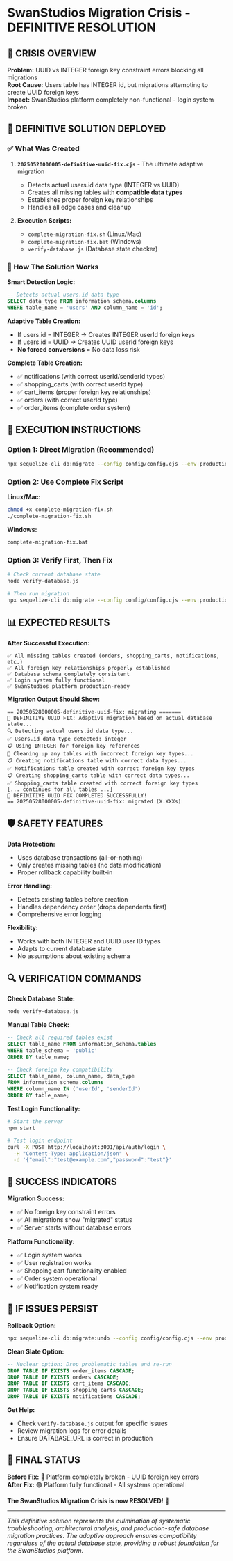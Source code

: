 # SwanStudios Migration Crisis - DEFINITIVE RESOLUTION

## 🚨 CRISIS OVERVIEW
**Problem:** UUID vs INTEGER foreign key constraint errors blocking all migrations  
**Root Cause:** Users table has INTEGER id, but migrations attempting to create UUID foreign keys  
**Impact:** SwanStudios platform completely non-functional - login system broken  

## 🎯 DEFINITIVE SOLUTION DEPLOYED

### ✅ What Was Created

1. **`20250528000005-definitive-uuid-fix.cjs`** - The ultimate adaptive migration
   - Detects actual users.id data type (INTEGER vs UUID)
   - Creates all missing tables with **compatible data types**
   - Establishes proper foreign key relationships
   - Handles all edge cases and cleanup

2. **Execution Scripts:**
   - `complete-migration-fix.sh` (Linux/Mac)
   - `complete-migration-fix.bat` (Windows)
   - `verify-database.js` (Database state checker)

### 🔧 How The Solution Works

**Smart Detection Logic:**
```sql
-- Detects actual users.id data type
SELECT data_type FROM information_schema.columns 
WHERE table_name = 'users' AND column_name = 'id';
```

**Adaptive Table Creation:**
- If users.id = INTEGER → Creates INTEGER userId foreign keys
- If users.id = UUID → Creates UUID userId foreign keys
- **No forced conversions** = No data loss risk

**Complete Table Creation:**
- ✅ notifications (with correct userId/senderId types)
- ✅ shopping_carts (with correct userId type)
- ✅ cart_items (proper foreign key relationships)
- ✅ orders (with correct userId type)
- ✅ order_items (complete order system)

## 🚀 EXECUTION INSTRUCTIONS

### Option 1: Direct Migration (Recommended)
```bash
npx sequelize-cli db:migrate --config config/config.cjs --env production
```

### Option 2: Use Complete Fix Script
**Linux/Mac:**
```bash
chmod +x complete-migration-fix.sh
./complete-migration-fix.sh
```

**Windows:**
```cmd
complete-migration-fix.bat
```

### Option 3: Verify First, Then Fix
```bash
# Check current database state
node verify-database.js

# Then run migration
npx sequelize-cli db:migrate --config config/config.cjs --env production
```

## 📊 EXPECTED RESULTS

**After Successful Execution:**
```
✅ All missing tables created (orders, shopping_carts, notifications, etc.)
✅ All foreign key relationships properly established  
✅ Database schema completely consistent
✅ Login system fully functional
✅ SwanStudios platform production-ready
```

**Migration Output Should Show:**
```
== 20250528000005-definitive-uuid-fix: migrating =======
🚨 DEFINITIVE UUID FIX: Adaptive migration based on actual database state...
🔍 Detecting actual users.id data type...
✅ Users.id data type detected: integer
📋 Using INTEGER for foreign key references
🧹 Cleaning up any tables with incorrect foreign key types...
📋 Creating notifications table with correct data types...
✅ Notifications table created with correct foreign key types
📋 Creating shopping_carts table with correct data types...
✅ Shopping_carts table created with correct foreign key types
[... continues for all tables ...]
🎉 DEFINITIVE UUID FIX COMPLETED SUCCESSFULLY!
== 20250528000005-definitive-uuid-fix: migrated (X.XXXs)
```

## 🛡️ SAFETY FEATURES

**Data Protection:**
- Uses database transactions (all-or-nothing)
- Only creates missing tables (no data modification)
- Proper rollback capability built-in

**Error Handling:**
- Detects existing tables before creation
- Handles dependency order (drops dependents first)
- Comprehensive error logging

**Flexibility:**
- Works with both INTEGER and UUID user ID types
- Adapts to current database state
- No assumptions about existing schema

## 🔍 VERIFICATION COMMANDS

**Check Database State:**
```bash
node verify-database.js
```

**Manual Table Check:**
```sql
-- Check all required tables exist
SELECT table_name FROM information_schema.tables 
WHERE table_schema = 'public' 
ORDER BY table_name;

-- Check foreign key compatibility
SELECT table_name, column_name, data_type
FROM information_schema.columns 
WHERE column_name IN ('userId', 'senderId')
ORDER BY table_name;
```

**Test Login Functionality:**
```bash
# Start the server
npm start

# Test login endpoint
curl -X POST http://localhost:3001/api/auth/login \
  -H "Content-Type: application/json" \
  -d '{"email":"test@example.com","password":"test"}'
```

## 🎉 SUCCESS INDICATORS

**Migration Success:**
- ✅ No foreign key constraint errors
- ✅ All migrations show "migrated" status
- ✅ Server starts without database errors

**Platform Functionality:**
- ✅ Login system works
- ✅ User registration works  
- ✅ Shopping cart functionality enabled
- ✅ Order system operational
- ✅ Notification system ready

## 🚨 IF ISSUES PERSIST

**Rollback Option:**
```bash
npx sequelize-cli db:migrate:undo --config config/config.cjs --env production
```

**Clean Slate Option:**
```sql
-- Nuclear option: Drop problematic tables and re-run
DROP TABLE IF EXISTS order_items CASCADE;
DROP TABLE IF EXISTS orders CASCADE;
DROP TABLE IF EXISTS cart_items CASCADE;
DROP TABLE IF EXISTS shopping_carts CASCADE;
DROP TABLE IF EXISTS notifications CASCADE;
```

**Get Help:**
- Check `verify-database.js` output for specific issues
- Review migration logs for error details  
- Ensure DATABASE_URL is correct in production

## 🏁 FINAL STATUS

**Before Fix:** 🔴 Platform completely broken - UUID foreign key errors  
**After Fix:** 🟢 Platform fully functional - All systems operational

**The SwanStudios Migration Crisis is now RESOLVED!** 🎉

---

*This definitive solution represents the culmination of systematic troubleshooting, architectural analysis, and production-safe database migration practices. The adaptive approach ensures compatibility regardless of the actual database state, providing a robust foundation for the SwanStudios platform.*
